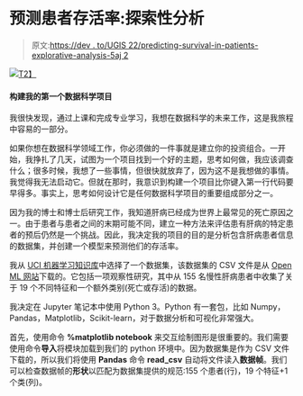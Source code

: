 # 预测患者存活率:探索性分析

> 原文:[https://dev . to/UGIS 22/predicting-survival-in-patients-explorative-analysis-5aj 2](https://dev.to/ugis22/predicting-survival-in-patients-exploratory-analysis-5aj2)

[![](../Images/23a7bd7b1709330352e1d7bde0ca0007.png)T2】](https://cdn-images-1.medium.com/max/1024/1*4qCvEGLb6Iqt5ECJvBAwtA.jpeg)

#### [](#building-my-first-data-science-project)构建我的第一个数据科学项目

我很快发现，通过上课和完成专业学习，我想在数据科学的未来工作，这是我旅程中容易的一部分。

如果你想在数据科学领域工作，你必须做的一件事就是建立你的投资组合。一开始，我挣扎了几天，试图为一个项目找到一个好的主题，思考如何做，我应该调查什么；很多时候，我想了一些事情，但很快就放弃了，因为这不是我想做的事情。我觉得我无法启动它。但就在那时，我意识到构建一个项目比你键入第一行代码要早得多。事实上，思考如何设计它是任何数据科学项目的重要组成部分之一。

因为我的博士和博士后研究工作，我知道肝病已经成为世界上最常见的死亡原因之一。由于患者与患者之间的末期可能不同，建立一种方法来评估患有肝病的特定患者的预后仍然是一个挑战。因此，我决定我的项目的目的是分析包含肝病患者信息的数据集，并创建一个模型来预测他们的存活率。

我从 [UCI 机器学习知识库](https://archive.ics.uci.edu/ml/datasets/hepatitis)中选择了一个数据集，该数据集的 CSV 文件是从 [Open ML 网站](https://www.openml.org/d/55)下载的。它包括一项观察性研究，其中从 155 名慢性肝病患者中收集了关于 19 个不同特征和一个额外类别(死亡或存活)的数据。

我决定在 Jupyter 笔记本中使用 Python 3。Python 有一套包，比如 Numpy，Pandas，Matplotlib，Scikit-learn，对于数据分析和可视化非常强大。

首先，使用命令 **%matplotlib notebook** 来交互绘制图形是很重要的。我们需要使用命令**导入**将模块加载到我们的 python 环境中。因为数据集是作为 CSV 文件下载的，所以我们将使用 **Pandas** 命令 **read_csv** 自动将文件读入**数据帧**。我们可以检查数据帧的**形状**以匹配为数据集提供的规范:155 个患者(行)，19 个特征+1 个类(列)。